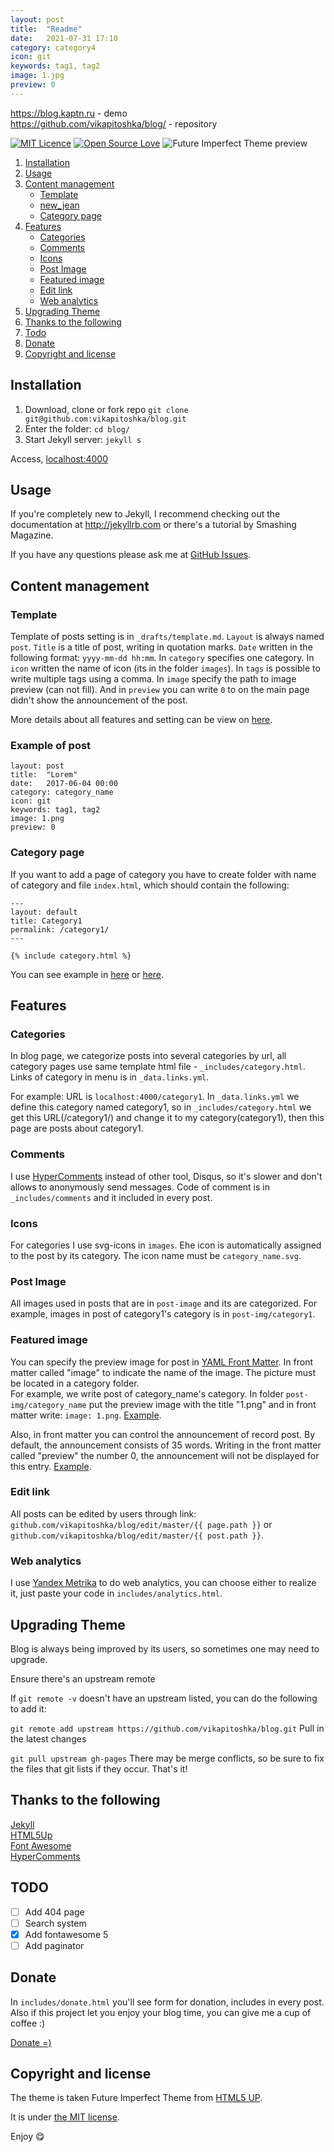 ```yaml
---
layout: post
title:  "Readme"
date:   2021-07-31 17:10
category: category4
icon: git
keywords: tag1, tag2
image: 1.jpg
preview: 0
---
```


<https://blog.kaptn.ru> - demo  
<https://github.com/vikapitoshka/blog/> - repository

[![MIT Licence](https://badges.frapsoft.com/os/mit/mit.svg?v=103)](https://opensource.org/licenses/mit-license.php)
[![Open Source Love](https://badges.frapsoft.com/os/v1/open-source.png?v=103)](https://github.com/ellerbrock/open-source-badge/)
![Future Imperfect Theme preview](https://cdn.rawgit.com/ViKapitoshka/blog/4ccc6d6a/readme_files/screen.png)

1. [Installation](#installation)
2. [Usage](#usage)
3. [Content management](#content-management)
    - [Template](#template)
    - [new_jean](#example-of-post)
    - [Category page](#category-page)
4. [Features](#features)
    - [Categories](#categories)
    - [Comments](#comments)
    - [Icons](#icons)
    - [Post Image](#post-image)
    - [Featured image](#featured-image)
    - [Edit link](#edit-link)
    - [Web analytics](#web-analytics)
5. [Upgrading Theme](#upgrading-theme)
6. [Thanks to the following](#thanks-to-the-following)
7. [Todo](#todo)
8. [Donate](#donate)
9. [Copyright and license](#copyright-and-license)

## Installation 
1. Download, clone or fork repo `git clone git@github.com:vikapitoshka/blog.git`
2. Enter the folder: `cd blog/` 
3. Start Jekyll server: `jekyll s`

Access, [localhost:4000](http://localhost:4000)

## Usage
If you're completely new to Jekyll, I recommend checking out the documentation at <http://jekyllrb.com> or there's a tutorial by Smashing Magazine.

If you have any questions please ask me at [GitHub Issues](https://github.com/vikapitoshka/blog/issues).

## Content management
### Template
Template of posts setting is in `_drafts/template.md`. `Layout` is always named `post`. `Title` is a title of post, writing in quotation marks. `Date` written in the following format: `yyyy-mm-dd hh:mm`. In `category` specifies one category. In `icon` written the name of icon (its in the folder `images`). In `tags` is possible to write multiple tags using a comma. In `image` specify the path to image preview (can not fill). And in `preview` you can write `0` to on the main page didn't show the announcement of the post. 

More details about all features and setting can be view on [here](#features).

### Example of post
```
layout: post
title:  "Lorem"
date:   2017-06-04 00:00
category: category_name
icon: git
keywords: tag1, tag2
image: 1.png
preview: 0
```

### Category page
If you want to add a page of category you have to create folder with name of category and file `index.html`, which should contain the following:  
```
---
layout: default
title: Category1
permalink: /category1/ 
---

{% include category.html %}
```

You can see example in [here](https://github.com/vikapitoshka/blog/blob/master/category1) or [here](https://github.com/vikapitoshka/blog/blob/master/category2).

## Features
### Categories
In blog page, we categorize posts into several categories by url, all category pages use same template html file - `_includes/category.html`. Links of category in menu is in `_data.links.yml`.

For example: URL is `localhost:4000/category1`. In `_data.links.yml` we define this category named category1, so in `_includes/category.html` we get this URL(/category1/) and change it to my category(category1), then this page are posts about category1.

### Comments
I use [HyperComments](http://hypercomments.com) instead of other tool, Disqus, so it's slower and don't allows to anonymously send messages. Code of comment is in `_includes/comments` and it included in every post.

### Icons
For categories I use svg-icons in `images`. Еhe icon is automatically assigned to the post by its category. The icon name must be `category_name.svg`.

### Post Image
All images used in posts that are in `post-image` and its are categorized. For example, images in post of category1's category is in `post-img/category1`. 

### Featured image
You can specify the preview image for post in [YAML Front Matter](http://jekyllrb.com/docs/frontmatter/). In front matter called "image" to indicate the name of the image. The picture must be located in a category folder.    
For example, we write post of category_name's category. In folder `post-img/category_name` put the preview image with the title "1.png" and in front matter write: `image: 1.png`. [Example](https://github.com/ViKapitoshka/blog/blob/master/_posts/2017-06-08-learn-git4.md).

Also, in front matter you can control the announcement of record post. By default, the announcement consists of 35 words. Writing in the front matter called "preview" the number 0, the announcement will not be displayed for this entry. [Example](https://github.com/ViKapitoshka/blog/blob/master/_posts/2017-06-08-learn-git4.md).

### Edit link
All posts can be edited by users through link: `github.com/vikapitoshka/blog/edit/master/{{ page.path }}` or `github.com/vikapitoshka/blog/edit/master/{{ post.path }}`. 

### Web analytics
I use [Yandex Metrika](https://metrika.yandex.ru) to do web analytics, you can choose either to realize it, just paste your code in `includes/analytics.html`.

## Upgrading Theme
Blog is always being improved by its users, so sometimes one may need to upgrade.

Ensure there's an upstream remote

If `git remote -v` doesn't have an upstream listed, you can do the following to add it:

`git remote add upstream https://github.com/vikapitoshka/blog.git`
Pull in the latest changes

`git pull upstream gh-pages`
There may be merge conflicts, so be sure to fix the files that git lists if they occur. That's it!

## Thanks to the following
[Jekyll](http://jekyllrb.com/)  
[HTML5Up](https://html5up.net/)  
[Font Awesome](http://fontawesome.io/icons/)  
[HyperComments](http://hypercomments.com)

## TODO
- [ ] Add 404 page
- [ ] Search system
- [x] Add fontawesome 5
- [ ] Add paginator

## Donate
In `includes/donate.html` you'll see form for donation, includes in every post.  
Also if this project let you enjoy your blog time, you can give me a cup of coffee :)

[Donate =)](https://money.yandex.ru/to/410013162271067/10)

## Copyright and license
The theme is taken Future Imperfect Theme from [HTML5 UP](https://html5up.net).

It is under [the MIT license](/LICENSE).

Enjoy :yum:
